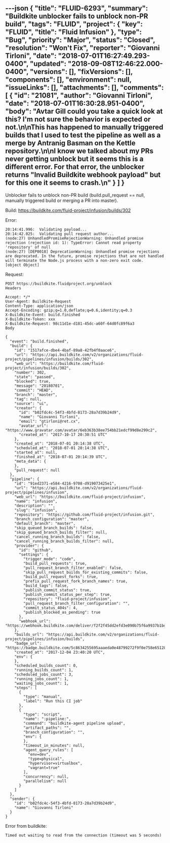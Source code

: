 ---json
{
  "title": "FLUID-6293",
  "summary": "Buildkite unblocker fails to unblock non-PR build",
  "tags": "FLUID",
  "project": {
    "key": "FLUID",
    "title": "Fluid Infusion"
  },
  "type": "Bug",
  "priority": "Major",
  "status": "Closed",
  "resolution": "Won't Fix",
  "reporter": "Giovanni Tirloni",
  "date": "2018-07-01T16:27:49.293-0400",
  "updated": "2018-09-08T12:46:22.000-0400",
  "versions": [],
  "fixVersions": [],
  "components": [],
  "environment": null,
  "issueLinks": [],
  "attachments": [],
  "comments": [
    {
      "id": "21081",
      "author": "Giovanni Tirloni",
      "date": "2018-07-01T16:30:28.951-0400",
      "body": "Avtar Gill could you take a quick look at this? I'm not sure the behavior is expected or not.\n\nThis has happened to manually triggered builds that I used to test the pipeline as well as a merge by Antranig Basman on the Kettle repository.\n\nI know we talked about my PRs never getting unblock but it seems this is a different error. For that error, the unblocker returns \"Invalid Buildkite webhook payload\" but for this one it seems to crash.\n"
    }
  ]
}
---
Unblocker fails to unblock non-PR build (build.pull\_request == null, manually triggered build or merging a PR into master).

Build: <https://buildkite.com/fluid-project/infusion/builds/302>

Error:

```
20:14:41.996:  Validating payload...
20:14:42.025:  Validating pull request author...
(node:27) UnhandledPromiseRejectionWarning: Unhandled promise rejection (rejection id: 1): TypeError: Cannot read property 'repository' of null
(node:27) [DEP0018] DeprecationWarning: Unhandled promise rejections are deprecated. In the future, promise rejections that are not handled will terminate the Node.js process with a non-zero exit code.
[object Object]
```

Request:

```
POST https://buildkite.fluidproject.org/unblock
Headers

Accept: */*
User-Agent: Buildkite-Request
Content-Type: application/json
Accept-Encoding: gzip;q=1.0,deflate;q=0.6,identity;q=0.3
X-Buildkite-Event: build.finished
X-Buildkite-Token: xxx
X-Buildkite-Request: 98c11d1e-d181-45dc-a60f-64d0fc89f6a3
Body

{
  "event": "build.finished",
  "build": {
    "id": "1517afce-dbe4-4baf-89a8-42fb4f0aace6",
    "url": "https://api.buildkite.com/v2/organizations/fluid-project/pipelines/infusion/builds/302",
    "web_url": "https://buildkite.com/fluid-project/infusion/builds/302",
    "number": 302,
    "state": "passed",
    "blocked": true,
    "message": "20180701",
    "commit": "HEAD",
    "branch": "master",
    "tag": null,
    "source": "ui",
    "creator": {
      "id": "b02fdc4c-54f3-4bfd-8173-28a7d39b24d9",
      "name": "Giovanni Tirloni",
      "email": "gtirloni@ret.cx",
      "avatar_url": "https://www.gravatar.com/avatar/6eb363b38ee754bb21edcf99d8e299c2",
      "created_at": "2017-10-17 20:30:51 UTC"
    },
    "created_at": "2018-07-01 20:14:38 UTC",
    "scheduled_at": "2018-07-01 20:14:38 UTC",
    "started_at": null,
    "finished_at": "2018-07-01 20:14:39 UTC",
    "meta_data": {
    },
    "pull_request": null
  },
  "pipeline": {
    "id": "91ed2371-e584-4216-9708-d919073425e1",
    "url": "https://api.buildkite.com/v2/organizations/fluid-project/pipelines/infusion",
    "web_url": "https://buildkite.com/fluid-project/infusion",
    "name": "infusion",
    "description": "",
    "slug": "infusion",
    "repository": "https://github.com/fluid-project/infusion.git",
    "branch_configuration": "master",
    "default_branch": "master",
    "skip_queued_branch_builds": false,
    "skip_queued_branch_builds_filter": null,
    "cancel_running_branch_builds": false,
    "cancel_running_branch_builds_filter": null,
    "provider": {
      "id": "github",
      "settings": {
        "trigger_mode": "code",
        "build_pull_requests": true,
        "pull_request_branch_filter_enabled": false,
        "skip_pull_request_builds_for_existing_commits": false,
        "build_pull_request_forks": true,
        "prefix_pull_request_fork_branch_names": true,
        "build_tags": false,
        "publish_commit_status": true,
        "publish_commit_status_per_step": true,
        "repository": "fluid-project/infusion",
        "pull_request_branch_filter_configuration": "",
        "commit_status_404s": 4,
        "publish_blocked_as_pending": true
      },
      "webhook_url": "https://webhook.buildkite.com/deliver/f2f2f45dd2efd3e090b75f6a9937b1bd27bccf42fb08787137"
    },
    "builds_url": "https://api.buildkite.com/v2/organizations/fluid-project/pipelines/infusion/builds",
    "badge_url": "https://badge.buildkite.com/5c8634255695aaaeda0e48799272f9f0e758e6512829737c94.svg",
    "created_at": "2017-12-04 23:40:20 UTC",
    "env": {
    },
    "scheduled_builds_count": 0,
    "running_builds_count": 1,
    "scheduled_jobs_count": 3,
    "running_jobs_count": 1,
    "waiting_jobs_count": 1,
    "steps": [
      {
        "type": "manual",
        "label": "Run this CI job"
      },
      {
        "type": "script",
        "name": ":pipeline:",
        "command": "buildkite-agent pipeline upload",
        "artifact_paths": "",
        "branch_configuration": "",
        "env": {
        },
        "timeout_in_minutes": null,
        "agent_query_rules": [
          "env=dev",
          "type=physical",
          "hypervisor=virtualbox",
          "vagrant=true"
        ],
        "concurrency": null,
        "parallelism": null
      }
    ]
  },
  "sender": {
    "id": "b02fdc4c-54f3-4bfd-8173-28a7d39b24d9",
    "name": "Giovanni Tirloni"
  }
}
```

Error from buildkite:

```
Timed out waiting to read from the connection (timeout was 5 seconds)
```

        